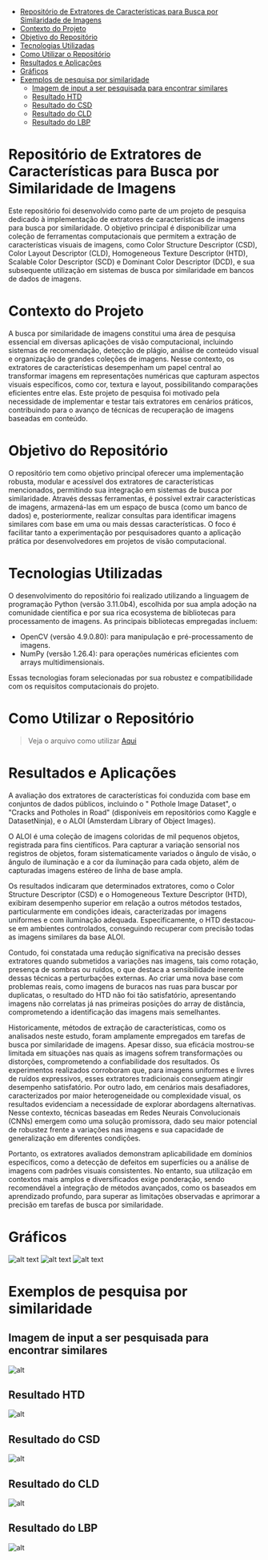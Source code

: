 - [Repositório de Extratores de Características para Busca por Similaridade de Imagens](#repositório-de-extratores-de-características-para-busca-por-similaridade-de-imagens)
- [Contexto do Projeto](#contexto-do-projeto)
- [Objetivo do Repositório](#objetivo-do-repositório)
- [Tecnologias Utilizadas](#tecnologias-utilizadas)
- [Como Utilizar o Repositório](#como-utilizar-o-repositório)
- [Resultados e Aplicações](#resultados-e-aplicações)
- [Gráficos](#gráficos)
- [Exemplos de pesquisa por similaridade](#exemplos-de-pesquisa-por-similaridade)
  - [Imagem  de input a ser pesquisada para encontrar similares](#imagem--de-input-a-ser-pesquisada-para-encontrar-similares)
  - [Resultado HTD](#resultado-htd)
  - [Resultado do CSD](#resultado-do-csd)
  - [Resultado do CLD](#resultado-do-cld)
  - [Resultado do LBP](#resultado-do-lbp)

# Repositório de Extratores de Características para Busca por Similaridade de Imagens

Este repositório foi desenvolvido como parte de um projeto de pesquisa dedicado à implementação de extratores de
características de imagens para busca por similaridade. O objetivo principal é disponibilizar uma coleção de ferramentas
computacionais que permitem a extração de características visuais de imagens, como Color Structure Descriptor (CSD),
Color Layout Descriptor (CLD), Homogeneous Texture Descriptor (HTD), Scalable Color Descriptor (SCD) e Dominant Color
Descriptor (DCD), e sua subsequente utilização em sistemas de busca por similaridade em bancos de dados de imagens.

# Contexto do Projeto

A busca por similaridade de imagens constitui uma área de pesquisa essencial em diversas aplicações de visão
computacional,
incluindo sistemas de recomendação, detecção de plágio, análise de conteúdo visual e organização de grandes coleções de
imagens. Nesse contexto, os extratores de características desempenham um papel central ao transformar imagens em
representações numéricas que capturam aspectos visuais específicos, como cor, textura e layout, possibilitando
comparações
eficientes entre elas. Este projeto de pesquisa foi motivado pela necessidade de implementar e testar tais extratores em
cenários práticos, contribuindo para o avanço de técnicas de recuperação de imagens baseadas em conteúdo.

# Objetivo do Repositório

O repositório tem como objetivo principal oferecer uma implementação robusta, modular e acessível dos extratores
de características mencionados, permitindo sua integração em sistemas de busca por similaridade. Através dessas
ferramentas, é possível extrair características de imagens, armazená-las em um espaço de busca (como um banco de dados)
e, posteriormente, realizar consultas para identificar imagens similares com base em uma ou mais dessas características.
O foco é facilitar tanto a experimentação por pesquisadores quanto a aplicação prática por desenvolvedores em projetos
de
visão computacional.

# Tecnologias Utilizadas

O desenvolvimento do repositório foi realizado utilizando a linguagem de programação Python (versão 3.11.0b4),
escolhida por sua ampla adoção na comunidade científica e por sua rica ecosystema de bibliotecas para processamento de
imagens. As principais bibliotecas empregadas incluem:

- OpenCV (versão 4.9.0.80): para manipulação e pré-processamento de imagens.
- NumPy (versão 1.26.4): para operações numéricas eficientes com arrays multidimensionais.

Essas tecnologias foram selecionadas por sua robustez e compatibilidade com os requisitos computacionais do projeto.

# Como Utilizar o Repositório

> Veja o arquivo como utilizar [Aqui](como_utilizar.md)

# Resultados e Aplicações

A avaliação dos extratores de características foi conduzida com base em conjuntos de dados públicos, incluindo o "
Pothole Image Dataset", o "Cracks and Potholes in Road" (disponíveis em repositórios como Kaggle e DatasetNinja), e o
ALOI (Amsterdam Library of Object Images).

O ALOI é uma coleção de imagens coloridas de mil pequenos objetos, registrada para fins científicos. Para capturar a
variação sensorial nos registros de objetos, foram sistematicamente variados o ângulo de visão, o ângulo de iluminação e
a cor da iluminação para cada objeto, além de capturadas imagens estéreo de linha de base ampla.

Os resultados indicaram que determinados extratores, como o Color Structure Descriptor (CSD) e o Homogeneous Texture
Descriptor (HTD), exibiram desempenho superior em relação a outros métodos testados, particularmente em condições
ideais, caracterizadas por imagens uniformes e com iluminação adequada. Especificamente, o HTD destacou-se em ambientes
controlados, conseguindo recuperar com precisão todas as imagens similares da base ALOI.

Contudo, foi constatada uma redução significativa na precisão desses extratores quando submetidos a variações nas
imagens, tais como rotação, presença de sombras ou ruídos, o que destaca a sensibilidade inerente dessas técnicas a
perturbações externas. Ao criar uma nova base com problemas reais, como imagens de buracos nas ruas para buscar por
duplicatas, o resultado do HTD não foi tão satisfatório, apresentando imagens não correlatas já nas primeiras posições
do array de distância, comprometendo a identificação das imagens mais semelhantes.

Historicamente, métodos de extração de características, como os analisados neste estudo, foram amplamente empregados em
tarefas de busca por similaridade de imagens. Apesar disso, sua eficácia mostrou-se limitada em situações nas quais as
imagens sofrem transformações ou distorções, comprometendo a confiabilidade dos resultados. Os experimentos realizados
corroboram que, para imagens uniformes e livres de ruídos expressivos, esses extratores tradicionais conseguem atingir
desempenho satisfatório. Por outro lado, em cenários mais desafiadores, caracterizados por maior heterogeneidade ou
complexidade visual, os resultados evidenciam a necessidade de explorar abordagens alternativas.
Nesse contexto, técnicas baseadas em Redes Neurais Convolucionais (CNNs) emergem como uma solução promissora, dado seu
maior potencial de robustez frente a variações nas imagens e sua capacidade de generalização em diferentes condições.

Portanto, os extratores avaliados demonstram aplicabilidade em domínios específicos, como a detecção de defeitos em
superfícies ou a análise de imagens com padrões visuais consistentes. No entanto, sua utilização em contextos mais
amplos e diversificados exige ponderação, sendo recomendável a integração de métodos avançados, como os baseados em
aprendizado profundo, para superar as limitações observadas e aprimorar a precisão em tarefas de busca por similaridade.

# Gráficos

![alt text](output/precision_recall_1_r0.png)
![alt text](output/precision_recall_average_CLD.png)
![alt text](output/precision_recall_average_CSD.png)

# Exemplos de pesquisa por similaridade

## Imagem  de input a ser pesquisada para encontrar similares

![alt](base_imgs_teste_query/1_r0.png)

## Resultado HTD

![alt](output/grid_result_htd.png)

## Resultado do CSD

![alt](output/grid_result_csd.png)

## Resultado do CLD

![alt](output/grid_result_cld.png)

## Resultado do LBP

![alt](output/grid_result_lbp.png) 

 
 
 


 
 
 
